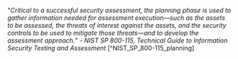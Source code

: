 "*Critical to a successful security assessment, the planning phase is used to gather information needed for assessment execution—such as the assets to be assessed, the threats of interest against the assets, and the security controls to be used to mitigate those threats—and to develop the assessment approach.*" - _NIST SP 800-115, Technical Guide to Information Security Testing and Assessment_ [^NIST_SP_800-115_planning]
